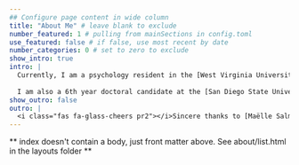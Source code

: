 ```yaml
---
## Configure page content in wide column
title: "About Me" # leave blank to exclude
number_featured: 1 # pulling from mainSections in config.toml
use_featured: false # if false, use most recent by date
number_categories: 0 # set to zero to exclude
show_intro: true
intro: |
  Currently, I am a psychology resident in the [West Virginia University/Charleston Area Medical Center Doctoral Internship Training Program](https://medicine.hsc.wvu.edu/charleston/departments/behavioral-medicine-psychiatry/clinical-psychology-internship/). I am primarily seeing patients with disordered eating and emotion regulation difficulties.
  
  I am also a 6th year doctoral candidate at the [San Diego State University/University of Calfornia San Diego Joint Doctoral Program in Clinical Psychology](https://clinpsyc.sdsu.edu/) advised by [Dr. Aaron Blashill](https://bishlab.sdsu.edu/). I defended my dissertation in May 2023, focused on on the overlap of chronic stress, traumatic events, posttraumatic stress symptoms, and eating pathology.
show_outro: false
outro: |
  <i class="fas fa-glass-cheers pr2"></i>Sincere thanks to [Maëlle Salmon](https://masalmon.eu/) for her help naming this Hugo theme!
---
```


** index doesn't contain a body, just front matter above.
See about/list.html in the layouts folder **
